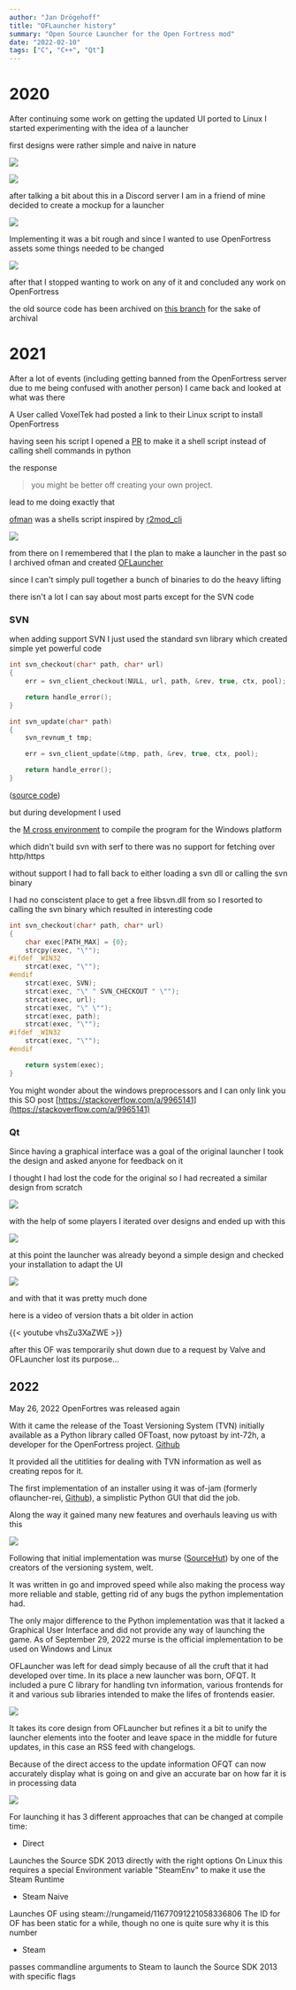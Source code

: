 ```yaml
---
author: "Jan Drögehoff"
title: "OFLauncher history"
summary: "Open Source Launcher for the Open Fortress mod"
date: "2022-02-10"
tags: ["C", "C++", "Qt"]
---
```


# 2020

After continuing some work on getting the updated UI ported to Linux I started experimenting with the idea of a launcher

first designs were rather simple and naive in nature

![](/images/oflauncher/unknown.png)

![](/images/oflauncher/unknown1.png)

after talking a bit about this in a Discord server I am in a friend of mine decided to create a mockup for a launcher

![](/images/oflauncher/unknown2.png)

Implementing it was a bit rough and since I wanted to use OpenFortress assets some things needed to be changed

![](/images/oflauncher/unknown3.png)

after that I stopped wanting to work on any of it and concluded any work on OpenFortress

the old source code has been archived on [this branch](https://github.com/Jan200101/OFLauncher/tree/2019) for the sake of archival

# 2021

After a lot of events (including getting banned from the OpenFortress server due to me being confused with another person) I came back and looked at what was there

A User called VoxelTek had posted a link to their Linux script to install OpenFortress

having seen his script I opened a [PR](https://github.com/VoxelTek/OF-Linux-Script/pull/1) to make it a shell script instead of calling shell commands in python

the response

> you might be better off creating your own project.

lead to me doing exactly that

[ofman](https://github.com/Jan200101/ofman) was a shells script inspired by [r2mod_cli](https://github.com/foldex/r2mod_cli)

![](/images/oflauncher/2021-05-02_20-08.png)

from there on I remembered that I the plan to make a launcher in the past so I archived ofman and created [OFLauncher](https://github.com/Jan200101/OFLauncher)

since I can't simply pull together a bunch of binaries to do the heavy lifting

there isn't a lot I can say about most parts except for the SVN code

### SVN

when adding support SVN I just used the standard svn library
which created simple yet powerful code

```c
int svn_checkout(char* path, char* url)
{
    err = svn_client_checkout(NULL, url, path, &rev, true, ctx, pool);

    return handle_error();
}

int svn_update(char* path)
{
    svn_revnum_t tmp;

    err = svn_client_update(&tmp, path, &rev, true, ctx, pool);

    return handle_error();
}
```

([source code](https://github.com/Jan200101/OFLauncher/tree/svn-lib))


but during development I used

the [M cross environment](https://mxe.cc) to compile the program for the Windows platform

which didn't build svn with serf to there was no support for fetching over http/https

without support I had to fall back to either loading a svn dll or calling the svn binary

I had no conscistent place to get a free libsvn.dll from so I resorted to calling the svn binary which resulted in interesting code

```c
int svn_checkout(char* path, char* url)
{
    char exec[PATH_MAX] = {0};
    strcpy(exec, "\"");
#ifdef _WIN32
    strcat(exec, "\"");
#endif
    strcat(exec, SVN);
    strcat(exec, "\" " SVN_CHECKOUT " \"");
    strcat(exec, url);
    strcat(exec, "\" \"");
    strcat(exec, path);
    strcat(exec, "\"");
#ifdef _WIN32
    strcat(exec, "\"");
#endif

    return system(exec);
}
```

You might wonder about the windows preprocessors and I can only link you this SO post [https://stackoverflow.com/a/9965141](https://stackoverflow.com/a/9965141)

### Qt

Since having a graphical interface was a goal of the original launcher I took the design and asked anyone for feedback on it

I thought I had lost the code for the original so I had recreated a similar design from scratch

![](/images/oflauncher/unknown4.png)

with the help of some players I iterated over designs and ended up with this

![](/images/oflauncher/Screenshot_20210502_202148.png)

at this point the launcher was already beyond a simple design and checked your installation to adapt the UI

![](/images/oflauncher/unknown5.png)

and with that it was pretty much done

here is a video of version thats a bit older in action

{{< youtube vhsZu3XaZWE >}}

after this OF was temporarily shut down due to a request by Valve and OFLauncher lost its purpose...


## 2022

May 26, 2022 OpenFortres was released again

With it came the release of the Toast Versioning System (TVN) initially available as a Python library called OFToast, now pytoast by int-72h, a developer for the OpenFortress project. [Github](https://github.com/int-72h/pytoast)

It provided all the utitlities for dealing with TVN information as well as creating repos for it.


The first implementation of an installer using it was of-jam (formerly oflauncher-rei, [Github](https://github.com/int-72h/oflauncher-rei)), a simplistic Python GUI that did the job.

Along the way it gained many new features and overhauls leaving us with this

![](/images/oflauncher/oftoast.png)


Following that initial implementation was murse ([SourceHut](https://git.sr.ht/~welt/murse)) by one of the creators of the versioning system, welt.

It was written in go and improved speed while also making the process way more reliable and stable, getting rid of any bugs the python implementation had.

The only major difference to the Python implementation was that it lacked a Graphical User Interface and did not provide any way of launching the game.
As of September 29, 2022 murse is the official implementation to be used on Windows and Linux


OFLauncher was left for dead simply because of all the cruft that it had developed over time.
In its place a new launcher was born, OFQT.
It included a pure C library for handling tvn information, various frontends for it and various sub libraries intended to make the lifes of frontends easier.


![](/images/oflauncher/ofqt1.png)

It takes its core design from OFLauncher but refines it a bit to unify the launcher elements into the footer and leave space in the middle for future updates, in this case an RSS feed with changelogs.

Because of the direct access to the update information OFQT can now accurately display what is going on and give an accurate bar on how far it is in processing data

![](/images/oflauncher/ofqt2.png)

For launching it has 3 different approaches that can be changed at compile time:

- Direct

Launches the Source SDK 2013 directly with the right options
On Linux this requires a special Environment variable "SteamEnv" to make it use the Steam Runtime

- Steam Naive

Launches OF using steam://rungameid/11677091221058336806
The ID for OF has been static for a while, though no one is quite sure why it is this number

- Steam

passes commandline arguments to Steam to launch the Source SDK 2013 with specific flags
